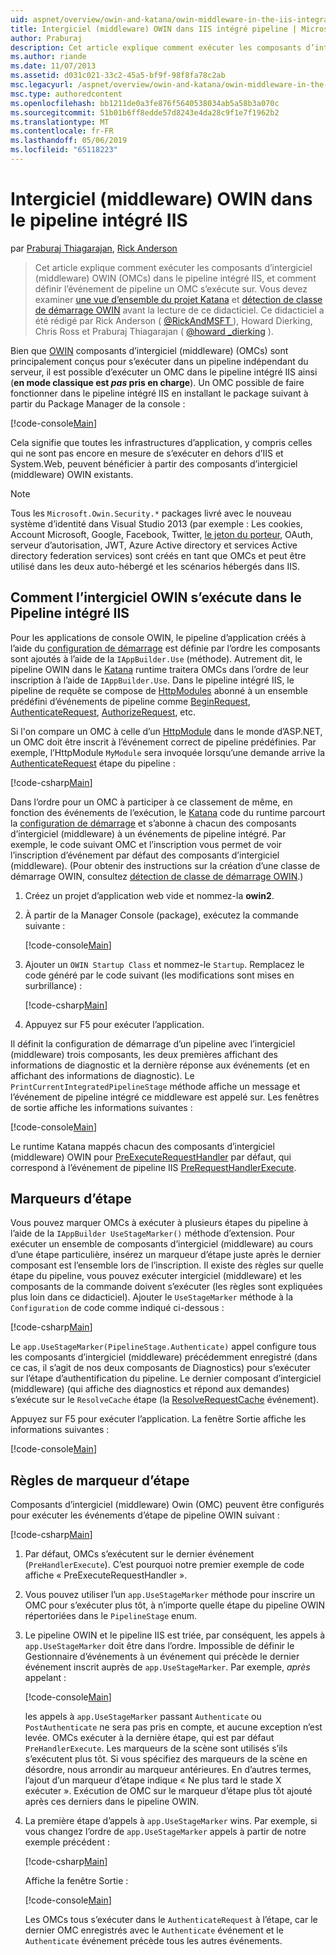 ```yaml
---
uid: aspnet/overview/owin-and-katana/owin-middleware-in-the-iis-integrated-pipeline
title: Intergiciel (middleware) OWIN dans IIS intégré pipeline | Microsoft Docs
author: Praburaj
description: Cet article explique comment exécuter les composants d’intergiciel (middleware) OWIN (OMCs) dans le pipeline intégré IIS, et comment définir l’événement de pipeline un OMC s’exécute sur. Tu devrais...
ms.author: riande
ms.date: 11/07/2013
ms.assetid: d031c021-33c2-45a5-bf9f-98f8fa78c2ab
msc.legacyurl: /aspnet/overview/owin-and-katana/owin-middleware-in-the-iis-integrated-pipeline
msc.type: authoredcontent
ms.openlocfilehash: bb1211de0a3fe876f5640538034ab5a58b3a070c
ms.sourcegitcommit: 51b01b6ff8edde57d8243e4da28c9f1e7f1962b2
ms.translationtype: MT
ms.contentlocale: fr-FR
ms.lasthandoff: 05/06/2019
ms.locfileid: "65118223"
---
```

# <a name="owin-middleware-in-the-iis-integrated-pipeline"></a>Intergiciel (middleware) OWIN dans le pipeline intégré IIS

par [Praburaj Thiagarajan](https://github.com/Praburaj), [Rick Anderson]((https://twitter.com/RickAndMSFT))

> Cet article explique comment exécuter les composants d’intergiciel (middleware) OWIN (OMCs) dans le pipeline intégré IIS, et comment définir l’événement de pipeline un OMC s’exécute sur. Vous devez examiner [une vue d’ensemble du projet Katana](an-overview-of-project-katana.md) et [détection de classe de démarrage OWIN](owin-startup-class-detection.md) avant la lecture de ce didacticiel. Ce didacticiel a été rédigé par Rick Anderson ( [ @RickAndMSFT ](https://twitter.com/#!/RickAndMSFT) ), Howard Dierking, Chris Ross et Praburaj Thiagarajan ( [ @howard \_dierking](https://twitter.com/howard_dierking) ).

Bien que [OWIN](an-overview-of-project-katana.md) composants d’intergiciel (middleware) (OMCs) sont principalement conçus pour s’exécuter dans un pipeline indépendant du serveur, il est possible d’exécuter un OMC dans le pipeline intégré IIS ainsi (**en mode classique est *pas* pris en charge**). Un OMC possible de faire fonctionner dans le pipeline intégré IIS en installant le package suivant à partir du Package Manager de la console :

[!code-console[Main](owin-middleware-in-the-iis-integrated-pipeline/samples/sample1.cmd)]

Cela signifie que toutes les infrastructures d’application, y compris celles qui ne sont pas encore en mesure de s’exécuter en dehors d’IIS et System.Web, peuvent bénéficier à partir des composants d’intergiciel (middleware) OWIN existants. 

> [!NOTE]
> Tous les `Microsoft.Owin.Security.*` packages livré avec le nouveau système d’identité dans Visual Studio 2013 (par exemple : Les cookies, Account Microsoft, Google, Facebook, Twitter, [le jeton du porteur](http://self-issued.info/docs/draft-ietf-oauth-v2-bearer.html), OAuth, serveur d’autorisation, JWT, Azure Active directory et services Active directory federation services) sont créés en tant que OMCs et peut être utilisé dans les deux auto-hébergé et les scénarios hébergés dans IIS.

## <a name="how-owin-middleware-executes-in-the-iis-integrated-pipeline"></a>Comment l’intergiciel OWIN s’exécute dans le Pipeline intégré IIS

Pour les applications de console OWIN, le pipeline d’application créés à l’aide du [configuration de démarrage](owin-startup-class-detection.md) est définie par l’ordre les composants sont ajoutés à l’aide de la `IAppBuilder.Use` (méthode). Autrement dit, le pipeline OWIN dans le [Katana](an-overview-of-project-katana.md) runtime traitera OMCs dans l’ordre de leur inscription à l’aide de `IAppBuilder.Use`. Dans le pipeline intégré IIS, le pipeline de requête se compose de [HttpModules](https://msdn.microsoft.com/library/ms178468(v=vs.85).aspx) abonné à un ensemble prédéfini d’événements de pipeline comme [BeginRequest](https://msdn.microsoft.com/library/system.web.httpapplication.beginrequest.aspx), [AuthenticateRequest](https://msdn.microsoft.com/library/system.web.httpapplication.authenticaterequest.aspx), [AuthorizeRequest](https://msdn.microsoft.com/library/system.web.httpapplication.authorizerequest.aspx), etc.

Si l'on compare un OMC à celle d’un [HttpModule](https://msdn.microsoft.com/library/zec9k340(v=vs.85).aspx) dans le monde d’ASP.NET, un OMC doit être inscrit à l’événement correct de pipeline prédéfinies. Par exemple, l’HttpModule `MyModule` sera invoquée lorsqu’une demande arrive la [AuthenticateRequest](https://msdn.microsoft.com/library/system.web.httpapplication.authenticaterequest.aspx) étape du pipeline :

[!code-csharp[Main](owin-middleware-in-the-iis-integrated-pipeline/samples/sample2.cs?highlight=10)]

Dans l’ordre pour un OMC à participer à ce classement de même, en fonction des événements de l’exécution, le [Katana](an-overview-of-project-katana.md) code du runtime parcourt la [configuration de démarrage](owin-startup-class-detection.md) et s’abonne à chacun des composants d’intergiciel (middleware) à un événements de pipeline intégré. Par exemple, le code suivant OMC et l’inscription vous permet de voir l’inscription d’événement par défaut des composants d’intergiciel (middleware). (Pour obtenir des instructions sur la création d’une classe de démarrage OWIN, consultez [détection de classe de démarrage OWIN](owin-startup-class-detection.md).)

1. Créez un projet d’application web vide et nommez-la **owin2**.
2. À partir de la Manager Console (package), exécutez la commande suivante : 

    [!code-console[Main](owin-middleware-in-the-iis-integrated-pipeline/samples/sample3.cmd)]
3. Ajouter un `OWIN Startup Class` et nommez-le `Startup`. Remplacez le code généré par le code suivant (les modifications sont mises en surbrillance) :  

    [!code-csharp[Main](owin-middleware-in-the-iis-integrated-pipeline/samples/sample4.cs?highlight=5-7,15-36)]
4. Appuyez sur F5 pour exécuter l’application.

Il définit la configuration de démarrage d’un pipeline avec l’intergiciel (middleware) trois composants, les deux premières affichant des informations de diagnostic et la dernière réponse aux événements (et en affichant des informations de diagnostic). Le `PrintCurrentIntegratedPipelineStage` méthode affiche un message et l’événement de pipeline intégré ce middleware est appelé sur. Les fenêtres de sortie affiche les informations suivantes :

[!code-console[Main](owin-middleware-in-the-iis-integrated-pipeline/samples/sample5.cmd)]

Le runtime Katana mappés chacun des composants d’intergiciel (middleware) OWIN pour [PreExecuteRequestHandler](https://msdn.microsoft.com/library/system.web.httpapplication.prerequesthandlerexecute.aspx) par défaut, qui correspond à l’événement de pipeline IIS [PreRequestHandlerExecute](https://msdn.microsoft.com/library/system.web.httpapplication.prerequesthandlerexecute.aspx).

## <a name="stage-markers"></a>Marqueurs d’étape

Vous pouvez marquer OMCs à exécuter à plusieurs étapes du pipeline à l’aide de la `IAppBuilder UseStageMarker()` méthode d’extension. Pour exécuter un ensemble de composants d’intergiciel (middleware) au cours d’une étape particulière, insérez un marqueur d’étape juste après le dernier composant est l’ensemble lors de l’inscription. Il existe des règles sur quelle étape du pipeline, vous pouvez exécuter intergiciel (middleware) et les composants de la commande doivent s’exécuter (les règles sont expliquées plus loin dans ce didacticiel). Ajouter le `UseStageMarker` méthode à la `Configuration` de code comme indiqué ci-dessous :

[!code-csharp[Main](owin-middleware-in-the-iis-integrated-pipeline/samples/sample6.cs?highlight=13,19)]

Le `app.UseStageMarker(PipelineStage.Authenticate)` appel configure tous les composants d’intergiciel (middleware) précédemment enregistré (dans ce cas, il s’agit de nos deux composants de Diagnostics) pour s’exécuter sur l’étape d’authentification du pipeline. Le dernier composant d’intergiciel (middleware) (qui affiche des diagnostics et répond aux demandes) s’exécute sur le `ResolveCache` étape (la [ResolveRequestCache](https://msdn.microsoft.com/library/system.web.httpapplication.resolverequestcache.aspx) événement).

Appuyez sur F5 pour exécuter l’application. La fenêtre Sortie affiche les informations suivantes :

[!code-console[Main](owin-middleware-in-the-iis-integrated-pipeline/samples/sample7.cmd)]

## <a name="stage-marker-rules"></a>Règles de marqueur d’étape

Composants d’intergiciel (middleware) Owin (OMC) peuvent être configurés pour exécuter les événements d’étape de pipeline OWIN suivant :

[!code-csharp[Main](owin-middleware-in-the-iis-integrated-pipeline/samples/sample8.cs)]

1. Par défaut, OMCs s’exécutent sur le dernier événement (`PreHandlerExecute`). C’est pourquoi notre premier exemple de code affiche « PreExecuteRequestHandler ».
2. Vous pouvez utiliser l’un `app.UseStageMarker` méthode pour inscrire un OMC pour s’exécuter plus tôt, à n’importe quelle étape du pipeline OWIN répertoriées dans le `PipelineStage` enum.
3. Le pipeline OWIN et le pipeline IIS est triée, par conséquent, les appels à `app.UseStageMarker` doit être dans l’ordre. Impossible de définir le Gestionnaire d’événements à un événement qui précède le dernier événement inscrit auprès de `app.UseStageMarker`. Par exemple, *après* appelant :

    [!code-console[Main](owin-middleware-in-the-iis-integrated-pipeline/samples/sample9.cmd)]

   les appels à `app.UseStageMarker` passant `Authenticate` ou `PostAuthenticate` ne sera pas pris en compte, et aucune exception n’est levée. OMCs exécuter à la dernière étape, qui est par défaut `PreHandlerExecute`. Les marqueurs de la scène sont utilisés s’ils s’exécutent plus tôt. Si vous spécifiez des marqueurs de la scène en désordre, nous arrondir au marqueur antérieures. En d’autres termes, l’ajout d’un marqueur d’étape indique « Ne plus tard le stade X exécuter ». Exécution de OMC sur le marqueur d’étape plus tôt ajouté après ces derniers dans le pipeline OWIN.
4. La première étape d’appels à `app.UseStageMarker` wins. Par exemple, si vous changez l’ordre de `app.UseStageMarker` appels à partir de notre exemple précédent :

    [!code-csharp[Main](owin-middleware-in-the-iis-integrated-pipeline/samples/sample10.cs?highlight=13,19)]

   Affiche la fenêtre Sortie : 

    [!code-console[Main](owin-middleware-in-the-iis-integrated-pipeline/samples/sample11.cmd)]

   Les OMCs tous s’exécuter dans le `AuthenticateRequest` à l’étape, car le dernier OMC enregistrés avec le `Authenticate` événement et le `Authenticate` événement précède tous les autres événements.
